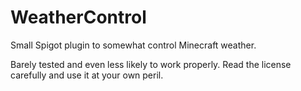 # WeatherControl
Small Spigot plugin to somewhat control Minecraft weather.

Barely tested and even less likely to work properly. Read the license carefully and use it at your own peril.
